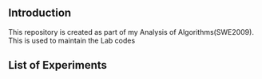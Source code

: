 ## Introduction

This repository is created as part of my Analysis of Algorithms(SWE2009). This is used to maintain the Lab codes

## List of Experiments


